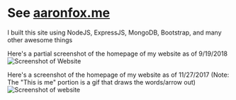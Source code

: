 # See [aaronfox.me](http://www.aaronfox.me)

I built this site using NodeJS, ExpressJS, MongoDB, Bootstrap, and many other awesome things

Here's a partial screenshot of the homepage of my website as of 9/19/2018
![Screenshot of Website](https://user-images.githubusercontent.com/19690086/45729843-6a72c980-bb9c-11e8-9a97-c16b2512b602.png)

Here's a screenshot of the homepage of my website as of 11/27/2017 (Note: The "This is me" portion is a gif that draws the words/arrow out)
![Screenshot of website](https://user-images.githubusercontent.com/19690086/33302274-f15349a0-d3c8-11e7-9d5a-9f45e2cac114.png)
